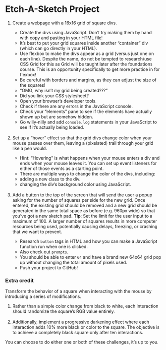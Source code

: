 # Etch-A-Sketch Project

<ol>
<li>Create a webpage with a 16x16 grid of square divs.</li>
<ul>
<li>Create the divs using JavaScript. Don’t try making them by hand with copy and pasting in your HTML file!</li>
<li>It’s best to put your grid squares inside another “container” div (which can go directly in your HTML).</li>
<li>Use flexbox to make the divs appear as a grid (versus just one on each line). Despite the name, do not be tempted to research/use CSS Grid for this as Grid will be taught later after the foundations course. This is an opportunity specifically to get more practice in for flexbox!</li>
<li>Be careful with borders and margins, as they can adjust the size of the squares!</li>
<li>“OMG, why isn’t my grid being created???”</li>
<li>Did you link your CSS stylesheet?</li>
<li>Open your browser’s developer tools.</li>
<li>Check if there are any errors in the JavaScript console.</li>
<li>Check your “elements” pane to see if the elements have actually shown up but are somehow hidden.</li>
<li>Go willy-nilly and add <code>console.log</code> statements in your JavaScript to see if it’s actually being loaded.</li>
</ul><br>
<li>Set up a “hover” effect so that the grid divs change color when your mouse passes over them, leaving a (pixelated) trail through your grid like a pen would.</li>
<ul>
<li>Hint: “Hovering” is what happens when your mouse enters a div and ends when your mouse leaves it. You can set up event listeners for either of those events as a starting point.</li>
<li>There are multiple ways to change the color of the divs, including:</li>
<li>adding a new class to the div.</li>
<li>changing the div’s background color using JavaScript.</li>
</ul><br>
<li>Add a button to the top of the screen that will send the user a popup asking for the number of squares per side for the new grid. Once entered, the existing grid should be removed and a new grid should be generated in the same total space as before (e.g. 960px wide) so that you’ve got a new sketch pad. <strong>Tip</strong>: Set the limit for the user input to a maximum of 100. A larger number of squares results in more computer resources being used, potentially causing delays, freezing, or crashing that we want to prevent.</li>
<ul>
<li>Research <code>button</code> tags in HTML and how you can make a JavaScript function run when one is clicked.</li>
<li>Also check out <code>prompts</code>.</li>
<li>You should be able to enter <code>64</code> and have a brand new 64x64 grid pop up without changing the total amount of pixels used.</li>
<li>Push your project to GitHub!</li>
</ul>
</ol>

### Extra credit

Transform the behavior of a square when interacting with the mouse by introducing a series of modifications.
<ol>
<li>Rather than a simple color change from black to white, each interaction should randomize the square’s RGB value entirely.</li><br>
<li>Additionally, implement a progressive darkening effect where each interaction adds 10% more black or color to the square. The objective is to achieve a completely black square only after ten interactions.</li>
</ol>
You can choose to do either one or both of these challenges, it’s up to you.
